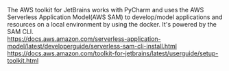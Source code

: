 The AWS toolkit for JetBrains works with PyCharm and uses the AWS Serverless Application Model(AWS SAM) to develop/model applications and resources on a local environment by using the docker. It's powered by the SAM CLI.   
https://docs.aws.amazon.com/serverless-application-model/latest/developerguide/serverless-sam-cli-install.html
https://docs.aws.amazon.com/toolkit-for-jetbrains/latest/userguide/setup-toolkit.html
